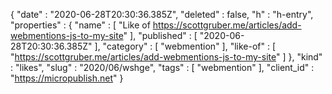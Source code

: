 {
  "date" : "2020-06-28T20:30:36.385Z",
  "deleted" : false,
  "h" : "h-entry",
  "properties" : {
    "name" : [ "Like of https://scottgruber.me/articles/add-webmentions-js-to-my-site" ],
    "published" : [ "2020-06-28T20:30:36.385Z" ],
    "category" : [ "webmention" ],
    "like-of" : [ "https://scottgruber.me/articles/add-webmentions-js-to-my-site" ]
  },
  "kind" : "likes",
  "slug" : "2020/06/wshge",
  "tags" : [ "webmention" ],
  "client_id" : "https://micropublish.net"
}
